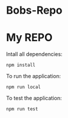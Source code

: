 # Bobs-Repo
# My REPO

Intall all dependencies:

```
npm install
```

To run the application:

```
npm run local
```

To test the application:

```
npm run test
```

